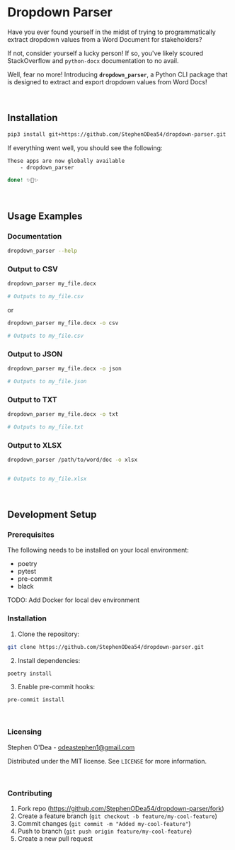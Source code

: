# Dropdown Parser

Have you ever found yourself in the midst of trying to programmatically extract dropdown values from a Word Document for stakeholders?

If not, consider yourself a lucky person! If so, you've likely scoured StackOverflow and `python-docx` documentation to no avail.

Well, fear no more! Introducing **`dropdown_parser`**, a Python CLI package that is designed to extract and export dropdown values from Word Docs!


<br>

## Installation

```sh
pip3 install git+https://github.com/StephenODea54/dropdown-parser.git
```

If everything went well, you should see the following:

```sh
These apps are now globally available
    - dropdown_parser

done! ✨🌟✨
```


<br>

## Usage Examples

### Documentation

```sh
dropdown_parser --help
```

### Output to CSV

```sh
dropdown_parser my_file.docx

# Outputs to my_file.csv
```

or

```sh
dropdown_parser my_file.docx -o csv

# Outputs to my_file.csv
```

### Output to JSON

```sh
dropdown_parser my_file.docx -o json

# Outputs to my_file.json
```

### Output to TXT

```sh
dropdown_parser my_file.docx -o txt

# Outputs to my_file.txt
```

### Output to XLSX

```sh
dropdown_parser /path/to/word/doc -o xlsx


# Outputs to my_file.xlsx
```


<br>

## Development Setup

### Prerequisites

The following needs to be installed on your local environment:

- poetry
- pytest
- pre-commit
- black

TODO: Add Docker for local dev environment

### Installation

1. Clone the repository:

```sh
git clone https://github.com/StephenODea54/dropdown-parser.git
```

2. Install dependencies:

```sh
poetry install
```

3. Enable pre-commit hooks:

```sh
pre-commit install
```


<br>

### Licensing

Stephen O'Dea - odeastephen1@gmail.com

Distributed under the MIT license. See `LICENSE` for more information.


<br>

### Contributing

1. Fork repo (<https://github.com/StephenODea54/dropdown-parser/fork>)
2. Create a feature branch (`git checkout -b feature/my-cool-feature`)
3. Commit changes (`git commit -m "Added my-cool-feature"`)
4. Push to branch (`git push origin feature/my-cool-feature`)
5. Create a new pull request

